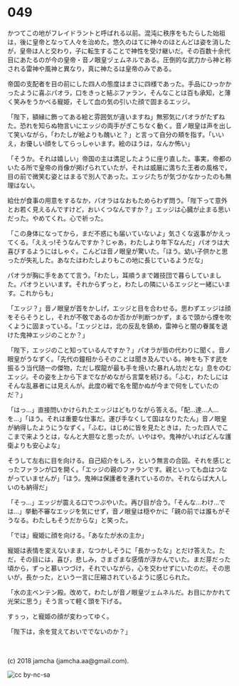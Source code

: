 

# 049

かつてこの地がフレイドラントと呼ばれる以前。混沌に秩序をもたらした始祖は，後に皇帝となって人々を治めた。悠久のはてに神々のほとんどは姿を消したが，皇帝は人と交わり，子に転生することで神性を受け継いだ。その百数十余代目にあたるのが今の皇帝・音ノ眼皇ヅェムネルである。圧倒的な武力から神と称される雷神や風神と異なり，真に神たるは皇帝のみである。  

帝国の支配者を目の前にした四人の態度はまさに四様であった。手品にひっかかったように喜ぶパオラ，口をきっと結ぶファラン，そんなことは百も承知，と薄く笑みをうかべる寵姫，そして血の気の引いた顔で固まるエッジ。  

「陛下，額縁に飾ってある絵と雰囲気が違いますね」無邪気にパオラがたずねた。恐れを知らぬ物言いにエッジの両手がぎこちなく動く。音ノ眼皇は声を出して笑いながら，「わたしが絵よりも醜いと？」と言って自分の頬を指す。「いいえ，お優しい顔をしてらっしゃいます。絵のほうは，なんか怖い」  

「そうか。それは嬉しい」帝国の主は満足したように座り直した。事実，帝都のいたる所で皇帝の肖像が掲げられていたが，それは威厳に満ちた王者の風格で，目の前で微笑む姿とはまるで別人であった。エッジたちが気づかなかったのも無理はない。  

給仕が食事の用意をするなか，パオラはなおもためらわず問う。「陛下って意外とお若く見えるんですけど，おいくつなんですか？」エッジは心臓が止まる思いだった。やめてくれ。心で祈った。  

「この身体になってから，まだ不惑にも届いていないよ」気さくな返事がかえってくる。「ええっ!そうなんですか？じゃあ，わたしより年下なんだ」パオラは大喜びするようにはしゃぐ。こんどは音ノ眼皇が驚いた。「ほう。幼い子供かと思ったが失礼した。あなたはわたしよりもこの地に長じているようだな」  

パオラが胸に手をあてて言う。「わたし，耳順うまで雑技団で暮らしていました。パオラといいます。それからずっと，わたしの隣にいるエッジと一緒にいます。これからも」  

「エッジ？」音ノ眼皇が首をかしげ，エッジと目を合わせる。思わずエッジは顔をそらそうとし，それが不敬であるのか否かが判断つかず，まるで頭から煙を吹くように固まっている。「エッジとは，北の反乱を鎮め，雷神らと闇の眷属を退けた鬼神エッジのことか？」  

「陛下，エッジのこと知っているんですか？」パオラが皆の代わりに聞く。音ノ眼皇がうなずく。「先代の鐘相からそのことは聞き及んでいる。神をも下す武を振るう当代随一の傑物，ただし楔龍が最も手を焼いた暴れん坊だとな」息をのむエッジ。その姿を上から下までながめながら言葉を続ける。「ふむ，わたしにはそんな乱暴者には見えんが。此度の戦で名を聞かぬが今まで何をしていたのだ？」  

「はっ…」直接問いかけられたエッジはどもりながら答える。「配…達…人…を…」「ほう。それは重要な仕事だ。運び手なくして国はなりたたん」音ノ眼皇が納得したようにうなずく。「ふむ。はじめに皆を見たときは，たった四人でここまで来ようとは，なんと大胆なと思ったが。いやはや。鬼神がいればどんな護衛よりも安心よな」  

そうして左右に目を向ける。自己紹介をしろ，という無言の合図。それを感じとったファランが口を開く。「エッジの親のファランです。親といっても血はつながっていませんが」「ほう。鬼神は保護者を連れているのか。それならば大人しいのも納得だ」  

「そっ…」エッジが震える口でつぶやいた。再び目が合う。「そんな…わけ…では…」挙動不審なエッジを気にせず，音ノ眼皇は穏やかに「親の前では誰もがそうなる。わたしもそうだからな」と笑った。  

「では」寵姫に顔を向ける。「あなたが水の主か」  

寵姫は表情を変えないまま，なつかしそうに「長かったな」とだけ答えた。ただ，その目には，喜び，悲しみ，さまざまな感情が浮かんでいた。まだ芽だった頃から，ずっと慕いつづけ，それでいながら，心を交わせずにいたのだ。その思いが，長かった，という一言に圧縮されているように感じられた。  

「水の主ベンテン殿。改めて，わたしが音ノ眼皇ヅェムネルだ。お目にかかれて光栄に思う」そう言って軽く頭を下げる。  

すぅっ，と寵姫の顔が変わってゆく。  

「陛下は，余を覚えておいででないのか？」  

<br>  
<br>  
(c) 2018 jamcha (jamcha.aa@gmail.com).  

![cc by-nc-sa](https://i.creativecommons.org/l/by-nc-sa/4.0/88x31.png)  

